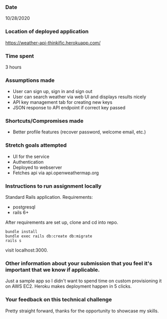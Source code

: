 ### Date
10/28/2020
### Location of deployed application
https://weather-api-thinkific.herokuapp.com/
### Time spent
3 hours
### Assumptions made
- User can sign up, sign in and sign out
- User can search weather via web UI and displays results nicely
- API key management tab for creating new keys
- JSON response to API endpoint if correct key passed
### Shortcuts/Compromises made
- Better profile features (recover password, welcome email, etc.)
### Stretch goals attempted
- UI for the service
- Authentication
- Deployed to webserver
- Fetches api via api.openweathermap.org
### Instructions to run assignment locally
Standard Rails application.
Requirements:
- postgresql
- rails 6+

After requirements are set up, clone and cd into repo.
```
bundle install
bundle exec rails db:create db:migrate
rails s
```
visit localhost:3000.
### Other information about your submission that you feel it's important that we know if applicable.
Just a sample app so I didn't want to spend time on custom provisioning it on AWS EC2. Heroku makes deployment happen in 5 clicks.
### Your feedback on this technical challenge
Pretty straight forward, thanks for the opportunity to showcase my skills.
